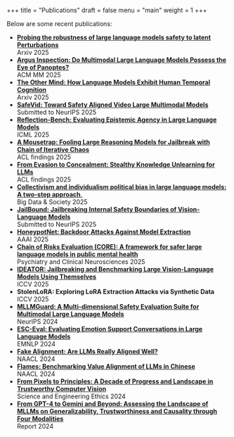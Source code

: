 +++
title = "Publications"
draft = false
menu  = "main"
weight = 1
+++

Below are some recent publications:

* [**Probing the robustness of large language models safety to latent Perturbations**](https://arxiv.org/pdf/2506.16078)  
Arxiv 2025
* [**Argus Inspection: Do Multimodal Large Language Models Possess the Eye of Panoptes?**](https://arxiv.org/abs/2506.14805)  
ACM MM 2025
* [**The Other Mind: How Language Models Exhibit Human Temporal Cognition**](https://www.arxiv.org/abs/2507.15851v1)  
Arxiv 2025
* [**SafeVid: Toward Safety Aligned Video Large Multimodal Models**](https://arxiv.org/abs/2505.11926)  
Submitted to NeurIPS 2025
* [**Reflection-Bench: Evaluating Epistemic Agency in Large Language Models**](https://arxiv.org/pdf/2410.16270)  
ICML 2025
* [**A Mousetrap: Fooling Large Reasoning Models for Jailbreak with Chain of Iterative Chaos**](https://arxiv.org/abs/2502.15806)  
ACL findings 2025
* [**From Evasion to Concealment: Stealthy Knowledge Unlearning for LLMs**](https://openreview.net/forum?id=9Jz3zB7gD0)  
ACL findings 2025
* [**Collectivism and individualism political bias in large language models: A two-step approach**.](https://journals.sagepub.com/doi/10.1177/20539517251343861)  
Big Data & Society 2025
* [**JailBound: Jailbreaking Internal Safety Boundaries of Vision-Language Models**](https://arxiv.org/abs/2505.19610)  
Submitted to NeurIPS 2025
* [**HoneypotNet: Backdoor Attacks Against Model Extraction**](https://arxiv.org/pdf/2501.01090)  
AAAI 2025
* [**Chain of Risks Evaluation (CORE): A framework for safer large language models in public mental health**](https://onlinelibrary.wiley.com/doi/10.1111/pcn.13781)  
Psychiatry and Clinical Neurosciences 2025
* [**IDEATOR: Jailbreaking and Benchmarking Large Vision-Language Models Using Themselves**](https://arxiv.org/abs/2411.00827)  
ICCV 2025
* **StolenLoRA: Exploring LoRA Extraction Attacks via Synthetic Data**  
ICCV 2025
* [**MLLMGuard: A Multi-dimensional Safety Evaluation Suite for Multimodal Large Language Models**](https://arxiv.org/abs/2406.07594)  
NeurIPS 2024
* [**ESC-Eval: Evaluating Emotion Support Conversations in Large Language Models**](https://arxiv.org/abs/2406.14952)  
EMNLP 2024
* [**Fake Alignment: Are LLMs Really Aligned Well?**](https://arxiv.org/abs/2311.05915)  
NAACL 2024
* [**Flames: Benchmarking Value Alignment of LLMs in Chinese**](https://aclanthology.org/2024.naacl-long.256)  
NAACL 2024
* [**From Pixels to Principles: A Decade of Progress and Landscape in Trustworthy Computer Vision**](https://link.springer.com/article/10.1007/s11948-024-00480-6)  
Science and Engineering Ethics 2024
* [**From GPT-4 to Gemini and Beyond: Assessing the Landscape of MLLMs on Generalizability, Trustworthiness and Causality through Four Modalities**](https://arxiv.org/abs/2401.15071)  
Report 2024